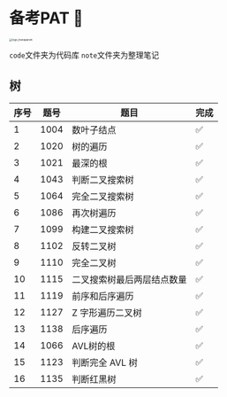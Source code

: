 # 备考PAT 💯

<img src="https://picmagic.oss-cn-beijing.aliyuncs.com/img/logo_transparent-9951109.png" alt="logo_transparent" style="zoom: 33%;" />

`code`文件夹为代码库
`note`文件夹为整理笔记

## 树

| **序号** | **题号** | **题目**                   | 完成 |
| -------- | -------- | -------------------------- | ---- |
| 1        | 1004     | 数叶子结点                 | ✅    |
| 2        | 1020     | 树的遍历                   | ✅    |
| 3        | 1021     | 最深的根                   | ✅    |
| 4        | 1043     | 判断二叉搜索树             | ✅    |
| 5        | 1064     | 完全二叉搜索树             | ✅    |
| 6        | 1086     | 再次树遍历                 | ✅    |
| 7        | 1099     | 构建二叉搜索树             | ✅    |
| 8        | 1102     | 反转二叉树                 | ✅    |
| 9        | 1110     | 完全二叉树                 | ✅    |
| 10       | 1115     | 二叉搜索树最后两层结点数量 | ✅    |
| 11       | 1119     | 前序和后序遍历             | ✅    |
| 12       | 1127     | Z 字形遍历二叉树           | ✅    |
| 13       | 1138     | 后序遍历                   | ✅    |
| 14       | 1066     | AVL树的根                  | ✅    |
| 15       | 1123     | 判断完全 AVL 树            | ✅    |
| 16       | 1135     | 判断红黑树                 | ✅    |